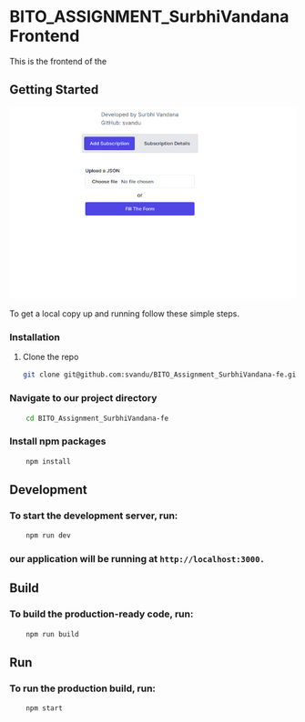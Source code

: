 # BITO_ASSIGNMENT_SurbhiVandana Frontend

This is the frontend of the 

## Getting Started

![screenshoot](image.png)

To get a local copy up and running follow these simple steps.

### Installation

1. Clone the repo
   ```sh
   git clone git@github.com:svandu/BITO_Assignment_SurbhiVandana-fe.git

### Navigate to our project directory 
```sh
    cd BITO_Assignment_SurbhiVandana-fe
```

### Install npm packages
```sh
    npm install
```

## Development

### To start the development server, run:

```sh
    npm run dev
```

### our application will be running at `http://localhost:3000.`

## Build

### To build the production-ready code, run:
```sh
    npm run build
```

## Run

### To run the production build, run:
```sh
    npm start
```

